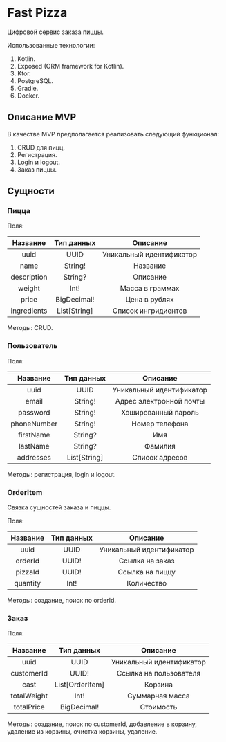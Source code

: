 # Fast Pizza

Цифровой сервис заказа пиццы.

Использованные технологии:
1. Kotlin.
2. Exposed (ORM framework for Kotlin).
3. Ktor.
4. PostgreSQL.
5. Gradle.
6. Docker.

## Описание MVP

В качестве MVP предполагается реализовать следующий функционал:
1. CRUD для пицц.
2. Регистрация.
3. Login и logout.
4. Заказ пиццы.

## Сущности

### Пицца

Поля:

|   Название    |   Тип данных   |          Описание          |
|:-------------:|:--------------:|:--------------------------:|
|     uuid      |      UUID      |  Уникальный идентификатор  |
|     name      |    String!     |          Название          |
|  description  |    String?     |          Описание          |
|    weight     |      Int!      |      Масса в граммах       |
|     price     |  BigDecimal!   |       Цена в рублях        |
|  ingredients  |  List[String]  |    Список ингридиентов     |

Методы: CRUD.

### Пользователь

Поля:

|   Название    |   Тип данных   |          Описание          |
|:-------------:|:--------------:|:--------------------------:|
|     uuid      |      UUID      |  Уникальный идентификатор  |
|     email     |    String!     |  Адрес электронной почты   |
|   password    |    String!     |    Хэшированный  пароль    |
|  phoneNumber  |    String!     |       Номер телефона       |
|   firstName   |    String?     |            Имя             |
|   lastName    |    String?     |          Фамилия           |
|   addresses   |  List[String]  |       Список адресов       |

Методы: регистрация, login и logout.

### OrderItem

Связка сущностей заказа и пиццы.

Поля:

| Название |  Тип данных  |          Описание          |
|:--------:|:------------:|:--------------------------:|
|   uuid   |     UUID     |  Уникальный идентификатор  |
| orderId  |    UUID!     |      Ссылка на заказ       |
| pizzaId  |    UUID!     |      Ссылка на пиццу       |
| quantity |     Int!     |         Количество         |

Методы: создание, поиск по orderId.

### Заказ

Поля:

|  Название   |    Тип данных     |         Описание         |
|:-----------:|:-----------------:|:------------------------:|
|    uuid     |       UUID        | Уникальный идентификатор |
| customerId  |       UUID!       |  Ссылка на пользователя  |
|    cast     |  List[OrderItem]  |         Корзина          |
| totalWeight |       Int!        |     Суммарная масса      |
| totalPrice  |    BigDecimal!    |        Стоимость         |

Методы: создание, поиск по customerId, добавление в корзину, удаление из корзины, очистка корзины, удаление.
